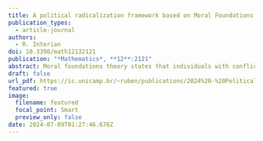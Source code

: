 ```yaml
---
title: A political radicalization framework based on Moral Foundations Theory
publication_types:
  - article-journal
authors:
  - R. Interian
doi: 10.3390/math12132121
publication: "*Mathematics*, **12**:2121"
abstract: Moral foundations theory states that individuals with conflicting political views base their behavior on different principles chosen from a small group of universal moral foundations. This study proposes using a set of widely accepted moral foundations (fairness, in-group loyalty, authority, and purity) as proxies to determine the degree of radicalization of online communities. A fifth principle, care, is generally surpassed by others that are higher in the radicalized groups' moral hierarchy. Moreover, the presented data-driven methodological framework proposes an alternative way to measure whether a community complies with a certain moral principle or foundation - not evaluating its speech, but its behavior through the interactions of its individuals, establishing a bridge between the structural features of the interaction network and the intensity of communities' radicalization regarding the considered moral foundations. Two foundations were assessed using the network's structural characteristics - in-group loyalty measured by group-level modularity, and authority evaluated using group domination, for detecting potential hierarchical substructures within the network. By analyzing a set of Pareto-optimal groups regarding a multidimensional moral relevance scale, the most radicalized communities were identified among those considered extreme in some of their attitudes or views. An application of the proposed framework is illustrated using real-world datasets. The radicalized communities' behavior exhibited increasing isolation, and their authorities and leaders showed growing domination over their audience. Differences were also detected between users' behavior and speech, showing that individuals tended to share more extreme in-group content than they publish - extreme views get more likes on social media.
draft: false
url_pdf: https://ic.unicamp.br/~ruben/publications/2024%20-%20Political%20Radicalization%20Framework%20Based%20on%20MFT.pdf
featured: true
image:
  filename: featured
  focal_point: Smart
  preview_only: false
date: 2024-07-09T01:27:46.676Z
---
```

